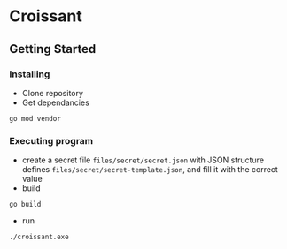 # Croissant

## Getting Started

### Installing

* Clone repository
* Get dependancies
```
go mod vendor
```

### Executing program
* create a secret file `files/secret/secret.json` with JSON structure defines `files/secret/secret-template.json`, and fill it with the correct value
* build
```
go build
```
* run
```
./croissant.exe
```